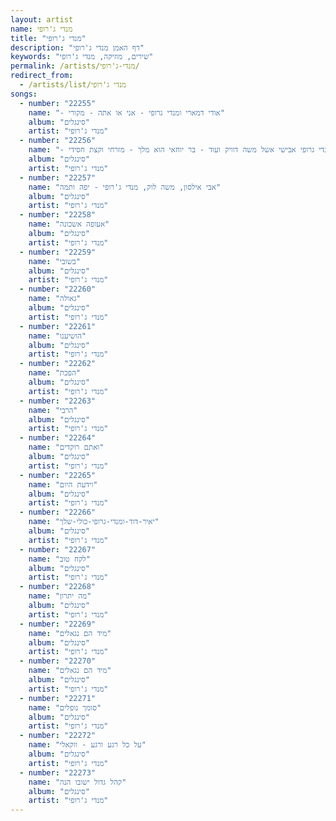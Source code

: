 ```yaml
---
layout: artist
name: מנדי ג'רופי
title: "מנדי ג'רופי"
description: "דף האמן מנדי ג'רופי"
keywords: "שירים, מוזיקה, מנדי ג'רופי"
permalink: /artists/מנדי-ג'רופי/
redirect_from:
  - /artists/list/מנדי ג'רופי
songs:
  - number: "22255"
    name: "- אודי דמארי ומנדי גרופי - אני או אתה - מקורי"
    album: "סינגלים"
    artist: "מנדי ג'רופי"
  - number: "22256"
    name: "- שמעון וקנין מארח את מנדי גרופי אבישי אשל משה דוויק ועוד - בר יוחאי הוא מלך - מזרחי וקצת חסידי"
    album: "סינגלים"
    artist: "מנדי ג'רופי"
  - number: "22257"
    name: "אבי אילסון, משה לוק, מנדי ג'רופי - יפה ותמה"
    album: "סינגלים"
    artist: "מנדי ג'רופי"
  - number: "22258"
    name: "אעופה אשכונה"
    album: "סינגלים"
    artist: "מנדי ג'רופי"
  - number: "22259"
    name: "בשובי"
    album: "סינגלים"
    artist: "מנדי ג'רופי"
  - number: "22260"
    name: "גאולה"
    album: "סינגלים"
    artist: "מנדי ג'רופי"
  - number: "22261"
    name: "הושיענו"
    album: "סינגלים"
    artist: "מנדי ג'רופי"
  - number: "22262"
    name: "הפכת"
    album: "סינגלים"
    artist: "מנדי ג'רופי"
  - number: "22263"
    name: "הרבי"
    album: "סינגלים"
    artist: "מנדי ג'רופי"
  - number: "22264"
    name: "ואתם רוקדים"
    album: "סינגלים"
    artist: "מנדי ג'רופי"
  - number: "22265"
    name: "וידעת היום"
    album: "סינגלים"
    artist: "מנדי ג'רופי"
  - number: "22266"
    name: "יאיר-דוד-ומנדי-גרופי-כולי-שלך"
    album: "סינגלים"
    artist: "מנדי ג'רופי"
  - number: "22267"
    name: "לקח טוב"
    album: "סינגלים"
    artist: "מנדי ג'רופי"
  - number: "22268"
    name: "מה יתרון"
    album: "סינגלים"
    artist: "מנדי ג'רופי"
  - number: "22269"
    name: "מיד הם נגאלים"
    album: "סינגלים"
    artist: "מנדי ג'רופי"
  - number: "22270"
    name: "מיד הם נגאלים"
    album: "סינגלים"
    artist: "מנדי ג'רופי"
  - number: "22271"
    name: "סומך נופלים"
    album: "סינגלים"
    artist: "מנדי ג'רופי"
  - number: "22272"
    name: "על כל רגע ורגע - ווקאלי"
    album: "סינגלים"
    artist: "מנדי ג'רופי"
  - number: "22273"
    name: "קהל גדול ישובו הנה"
    album: "סינגלים"
    artist: "מנדי ג'רופי"
---
```

